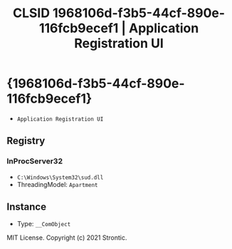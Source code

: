 ﻿---
title: "CLSID 1968106d-f3b5-44cf-890e-116fcb9ecef1 | Application Registration UI"
excerpt: What is COM-Object CLSID 1968106d-f3b5-44cf-890e-116fcb9ecef1?
---

# {1968106d-f3b5-44cf-890e-116fcb9ecef1}

* `Application Registration UI`

## Registry


### InProcServer32

* `C:\Windows\System32\sud.dll`
* ThreadingModel: `Apartment`

## Instance

* Type: `__ComObject`

MIT License. Copyright (c) 2021 Strontic.


